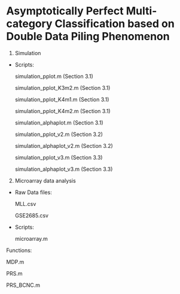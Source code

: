 # Asymptotically Perfect Multi-category Classification based on Double Data Piling Phenomenon

1. Simulation

* Scripts:

  simulation_pplot.m (Section 3.1)

  simulation_pplot_K3m2.m (Section 3.1)

  simulation_pplot_K4m1.m (Section 3.1)
 
  simulation_pplot_K4m2.m (Section 3.1)

  simulation_alphaplot.m (Section 3.1)

  simulation_pplot_v2.m (Section 3.2)
  
  simulation_alphaplot_v2.m (Section 3.2)

  simulation_pplot_v3.m (Section 3.3)
  
  simulation_alphaplot_v3.m (Section 3.3)


2. Microarray data analysis

* Raw Data files:

  MLL.csv

  GSE2685.csv



* Scripts:

  microarray.m



Functions:

MDP.m

PRS.m

PRS_BCNC.m